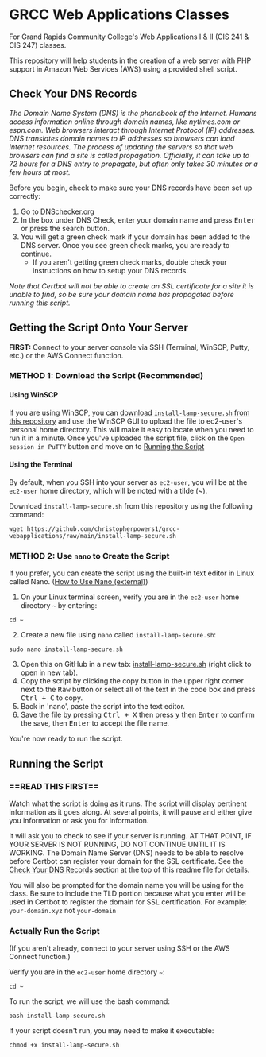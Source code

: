 # GRCC Web Applications Classes

For Grand Rapids Community College's Web Applications I &amp; II (CIS 241 &amp; CIS 247) classes. 

This repository will help students in the creation of a web server with PHP support in Amazon Web Services (AWS) using a provided shell script.

## Check Your DNS Records

_The Domain Name System (DNS) is the phonebook of the Internet. Humans access information online through domain names, like nytimes.com or espn.com. Web browsers interact through Internet Protocol (IP) addresses. DNS translates domain names to IP addresses so browsers can load Internet resources. The process of updating the servers so that web browsers can find a site is called propagation. Officially, it can take up to 72 hours for a DNS entry to propagate, but often only takes 30 minutes or a few hours at most._

Before you begin, check to make sure your DNS records have been set up correctly:

1. Go to [DNSchecker.org](https://dnschecker.org/)
2. In the box under DNS Check, enter your domain name and press <kbd>Enter</kbd> or press the search button.
3. You will get a green check mark if your domain has been added to the DNS server. Once you see green check marks, you are ready to continue.
    - If you aren't getting green check marks, double check your instructions on how to setup your DNS records.

*Note that Certbot will not be able to create an SSL certificate for a site it is unable to find, so be sure your domain name has propagated before running this script.*

## Getting the Script Onto Your Server

**FIRST:** Connect to your server console via SSH (Terminal, WinSCP, Putty, etc.) or the AWS Connect function.

### METHOD 1: Download the Script (Recommended)

#### Using WinSCP

If you are using WinSCP, you can [download `install-lamp-secure.sh` from this repository](install-lamp-secure.sh?raw=1) and use the WinSCP GUI to upload the file to ec2-user's personal home directory. This will make it easy to locate when you need to run it in a minute. Once you've uploaded the script file, click on the `Open session in PuTTY` button and move on to [Running the Script](#running-the-script)

#### Using the Terminal

By default, when you SSH into your server as `ec2-user`, you will be at the `ec2-user` home directory, which will be noted with a tilde (~).

Download `install-lamp-secure.sh` from this repository using the following command:
```
wget https://github.com/christopherpowers1/grcc-webapplications/raw/main/install-lamp-secure.sh
```

### METHOD 2: Use `nano` to Create the Script

If you prefer, you can create the script using the built-in text editor in Linux called Nano. ([How to Use Nano (external)](https://linuxize.com/post/how-to-use-nano-text-editor/)) 

1. On your Linux terminal screen, verify you are in the `ec2-user` home directory `~` by entering: 
```
cd ~
```
2. Create a new file using `nano` called `install-lamp-secure.sh`:
```
sudo nano install-lamp-secure.sh
```

3. Open this on GitHub in a new tab: [install-lamp-secure.sh](./install-lamp-secure.sh) (right click to open in new tab).
4. Copy the script by clicking the copy button in the upper right corner next to the <kbd>Raw</kbd> button or select all of the text in the code box and press <kbd>Ctrl + C</kbd> to copy.
5. Back in 'nano', paste the script into the text editor.
6. Save the file by pressing <kbd>Ctrl + X</kbd> then press <kbd>y</kbd> then <kbd>Enter</kbd> to confirm the save, then <kbd>Enter</kbd> to accept the file name.

You're now ready to run the script.

## Running the Script

### ==READ THIS FIRST==

Watch what the script is doing as it runs. The script will display pertinent information as it goes along. At several points, it will pause and either give you information or ask you for information. 

It will ask you to check to see if your server is running. AT THAT POINT, IF YOUR SERVER IS NOT RUNNING, DO NOT CONTINUE UNTIL IT IS WORKING. The Domain Name Server (DNS) needs to be able to resolve before Certbot can register your domain for the SSL certificate. See the [Check Your DNS Records](#check-your-dns-records) section at the top of this readme file for details.

You will also be prompted for the domain name you will be using for the class. Be sure to include the TLD portion because what you enter will be used in Certbot to register the domain for SSL certification. For example: `your-domain.xyz` not `your-domain`

### Actually Run the Script

(If you aren't already, connect to your server using SSH or the AWS Connect function.)

Verify you are in the `ec2-user` home directory `~`:
```
cd ~
```

To run the script, we will use the bash command:
```
bash install-lamp-secure.sh
```

If your script doesn't run, you may need to make it executable:
```
chmod +x install-lamp-secure.sh
```



